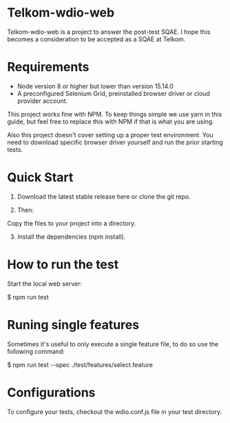 # Telkom-wdio-web
Telkom-wdio-web is a project to answer the post-test SQAE. I hope this becomes a consideration to be accepted as a SQAE at Telkom.
# Requirements
- Node version 8 or higher but lower than version 15.14.0
- A preconfigured Selenium Grid, preinstalled browser driver or cloud provider account.

This project works fine with NPM. To keep things simple we use yarn in this guide, but feel free to replace this with NPM if that is what you are using.

Also this project doesn't cover setting up a proper test environment. You need to download specific browser driver yourself and run the prior starting tests.
# Quick Start
1.  Download the latest stable release here or clone the git repo.

2. Then:

Copy the files to your project into a directory.

3. Install the dependencies (npm install).
# How to run the test
Start the local web server:

$ npm run test

# Runing single features
Sometimes it's useful to only execute a single feature file, to do so use the following command:

$ npm run test --spec ./test/features/select.feature

# Configurations
To configure your tests, checkout the wdio.conf.js file in your test directory. 
